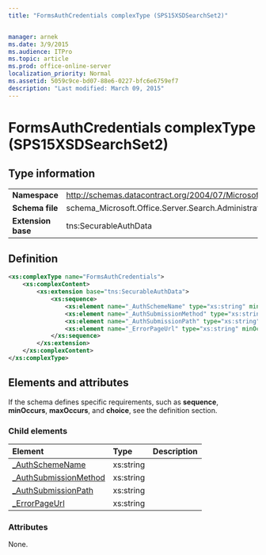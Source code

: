 ```yaml
---
title: "FormsAuthCredentials complexType (SPS15XSDSearchSet2)"


manager: arnek
ms.date: 3/9/2015
ms.audience: ITPro
ms.topic: article
ms.prod: office-online-server
localization_priority: Normal
ms.assetid: 5059c9ce-bd07-88e6-0227-bfc6e6759ef7
description: "Last modified: March 09, 2015"
---
```


# FormsAuthCredentials complexType (SPS15XSDSearchSet2)

 
  
## Type information

|||
|:-----|:-----|
|**Namespace** <br/> |http://schemas.datacontract.org/2004/07/Microsoft.Office.Server.Search.Administration  <br/> |
|**Schema file** <br/> |schema_Microsoft.Office.Server.Search.Administration.xsd  <br/> |
|**Extension base** <br/> |tns:SecurableAuthData  <br/> |
   
## Definition

```XML
<xs:complexType name="FormsAuthCredentials">
    <xs:complexContent>
        <xs:extension base="tns:SecurableAuthData">
            <xs:sequence>
                <xs:element name="_AuthSchemeName" type="xs:string" minOccurs="0"></xs:element>
                <xs:element name="_AuthSubmissionMethod" type="xs:string" minOccurs="0"></xs:element>
                <xs:element name="_AuthSubmissionPath" type="xs:string" minOccurs="0"></xs:element>
                <xs:element name="_ErrorPageUrl" type="xs:string" minOccurs="0"></xs:element>
            </xs:sequence>
        </xs:extension>
    </xs:complexContent>
</xs:complexType>

```

## Elements and attributes

If the schema defines specific requirements, such as **sequence**, **minOccurs**, **maxOccurs**, and **choice**, see the definition section. 
  
### Child elements

|**Element**|**Type**|**Description**|
|:-----|:-----|:-----|
|[_AuthSchemeName](_authschemename-element-formsauthcredentials-complextypesps15xsdsearchset2.md) <br/> |xs:string  <br/> ||
|[_AuthSubmissionMethod](_authsubmissionmethod-element-formsauthcredentials-complextypesps15xsdsearchset2.md) <br/> |xs:string  <br/> ||
|[_AuthSubmissionPath](_authsubmissionpath-element-formsauthcredentials-complextypesps15xsdsearchset2.md) <br/> |xs:string  <br/> ||
|[_ErrorPageUrl](_errorpageurl-element-formsauthcredentials-complextypesps15xsdsearchset2.md) <br/> |xs:string  <br/> ||
   
### Attributes

None.
  

